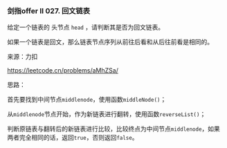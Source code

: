 ### 剑指offer II 027. 回文链表

给定一个链表的 头节点 `head` ，请判断其是否为回文链表。

如果一个链表是回文，那么链表节点序列从前往后看和从后往前看是相同的。

来源：力扣

https://leetcode.cn/problems/aMhZSa/



思路：

​		首先要找到中间节点`middlenode`，使用函数`middleNode()`；

​		从`middlenode`节点开始，作为新链表进行翻转，使用函数`reverseList()`；

​		判断原链表与翻转后的新链表进行比较，比较终点为中间节点`middlenode`，如果两者完全相同的话，返回`true`，否则返回`false`。

​		